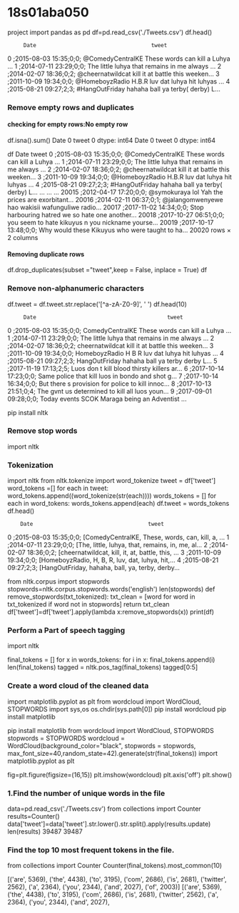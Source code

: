 # 18s01aba050
project
import pandas as pd
df=pd.read_csv('./Tweets.csv')
df.head()

         Date	                                 tweet
0	;2015-08-03 15:35;0;0;	@ComedyCentralKE These words can kill a Luhya ...
1	;2014-07-11 23:29;0;0;	The little luhya that remains in me always ...
2	;2014-02-07 18:36;0;2;	@cheernatwildcat kill it at battle this weeken...
3	;2011-10-09 19:34;0;0;	@HomeboyzRadio H.B.R luv dat luhya hit luhyas ...
4	;2015-08-21 09:27;2;3;	#HangOutFriday hahaha ball ya terby( derby) L...

<h3>Remove empty rows and duplicates</h3>
<h4>checking for empty rows:No empty row</h4>
df.isna().sum()
Date     0
tweet    0
dtype: int64
Date     0
tweet    0
dtype: int64

df
        Date	                                tweet
0	;2015-08-03 15:35;0;0;	@ComedyCentralKE These words can kill a Luhya ...
1	;2014-07-11 23:29;0;0;	The little luhya that remains in me always ...
2	;2014-02-07 18:36;0;2;	@cheernatwildcat kill it at battle this weeken...
3	;2011-10-09 19:34;0;0;	@HomeboyzRadio H.B.R luv dat luhya hit luhyas ...
4	;2015-08-21 09:27;2;3;	#HangOutFriday hahaha ball ya terby( derby) L...
...	...	...
20015	;2012-04-17 17:20;0;0;	@symokuraya lol Yah the prices are exorbitant...
20016	;2014-02-11 06:37;0;1;	@jalangomwenyewe hao wakisii wafunguliwe radio...
20017	;2017-11-02 14:34;0;0;	Stop harbouring hatred we so hate one another...
20018	;2017-10-27 06:51;0;0;	you seem to hate kikuyus n you nickname yourse...
20019	;2017-10-17 13:48;0;0;	Why would these Kikuyus who were taught to ha...
20020 rows × 2 columns

<h4>Removing duplicate rows</h4>
df.drop_duplicates(subset ="tweet",keep = False, inplace = True)
df
<h3>Remove non-alphanumeric characters</h3>
df.tweet = df.tweet.str.replace('[^a-zA-Z0-9]', ' ')
df.head(10)

         Date	                                      tweet
0	;2015-08-03 15:35;0;0;	ComedyCentralKE These words can kill a Luhya ...
1	;2014-07-11 23:29;0;0;	The little luhya that remains in me always ...
2	;2014-02-07 18:36;0;2;	cheernatwildcat kill it at battle this weeken...
3	;2011-10-09 19:34;0;0;	HomeboyzRadio H B R luv dat luhya hit luhyas ...
4	;2015-08-21 09:27;2;3;	HangOutFriday hahaha ball ya terby derby L...
5	;2017-11-19 17:13;2;5;	Luos don t kill blood thirsty killers ar...
6	;2017-10-14 17:23;0;0;	Same police that kill luos in bondo and shot g...
7	;2017-10-14 16:34;0;0;	But there s provision for police to kill innoc...
8	;2017-10-13 21:51;0;4;	The gvnt us determined to kill all luos youn...
9	;2017-09-01 09:28;0;0;	Today events SCOK Maraga being an Adventist ...

pip install nltk
<h3>Remove stop words</h3>
import nltk

<h3>Tokenization</h3>
import nltk
from nltk.tokenize import word_tokenize
tweet = df['tweet']
word_tokens =[]
for each in tweet:
    word_tokens.append((word_tokenize(str(each))))
words_tokens = []
for each in word_tokens:
    words_tokens.append(each)
df.tweet = words_tokens
df.head()

        Date	                                tweet
0	;2015-08-03 15:35;0;0;	[ComedyCentralKE, These, words, can, kill, a, ...
1	;2014-07-11 23:29;0;0;	[The, little, luhya, that, remains, in, me, al...
2	;2014-02-07 18:36;0;2;	[cheernatwildcat, kill, it, at, battle, this, ...
3	;2011-10-09 19:34;0;0;	[HomeboyzRadio, H, B, R, luv, dat, luhya, hit,...
4	;2015-08-21 09:27;2;3;	[HangOutFriday, hahaha, ball, ya, terby, derby...

from nltk.corpus import stopwords
stopwords=nltk.corpus.stopwords.words('english')
len(stopwords)
def remove_stopwords(txt_tokenized):
    txt_clean = [word for word in txt_tokenized if word not in stopwords]
    return txt_clean
df['tweet']=df['tweet'].apply(lambda x:remove_stopwords(x))
print(df)
<h3>Perform a Part of speech tagging</h3>
import nltk

final_tokens = []
for x in words_tokens:
    for i in x:
        final_tokens.append(i)
len(final_tokens)
tagged = nltk.pos_tag(final_tokens)
tagged[0:5]
<h3>Create a word cloud of the cleaned data</h3>
import matplotlib.pyplot as plt
from wordcloud import WordCloud, STOPWORDS
import sys,os
os.chdir(sys.path[0])
pip install wordcloud
pip install matplotlib

pip install matplotlib
from wordcloud import WordCloud, STOPWORDS
stopwords = STOPWORDS
wordcloud = WordCloud(background_color="black", stopwords = stopwords, max_font_size=40,random_state=42).generate(str(final_tokens))
import matplotlib.pyplot as plt

fig=plt.figure(figsize=(16,15))
plt.imshow(wordcloud)
plt.axis('off')
plt.show()
<h3>1.Find the number of unique words in the file</h3>
data=pd.read_csv('./Tweets.csv')
from collections import Counter
results=Counter()
data['tweet']=data['tweet'].str.lower().str.split().apply(results.update)
len(results)
39487
39487
<h3>Find the top 10 most frequent tokens in the file.</h3>
from collections import Counter
Counter(final_tokens).most_common(10)

[('are', 5369),
 ('the', 4438),
 ('to', 3195),
 ('com', 2686),
 ('is', 2681),
 ('twitter', 2562),
 ('a', 2364),
 ('you', 2344),
 ('and', 2027),
 ('of', 2003)]
[('are', 5369),
 ('the', 4438),
 ('to', 3195),
 ('com', 2686),
 ('is', 2681),
 ('twitter', 2562),
 ('a', 2364),
 ('you', 2344),
 ('and', 2027),

